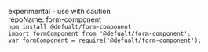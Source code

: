 experimental - use with caution  
repoName: form-component  
`npm install @defualt/form-component`  
`import formComponent from '@defualt/form-component';`  
`var formComponent = require('@defualt/form-component');`  
